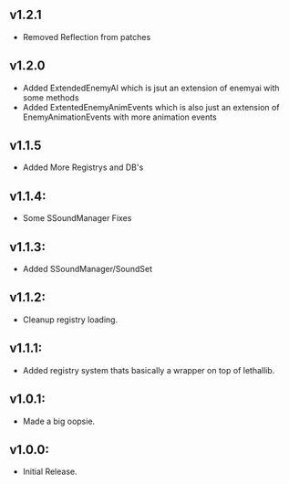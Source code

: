 ## v1.2.1
- Removed Reflection from patches

## v1.2.0
- Added ExtendedEnemyAI which is jsut an extension of enemyai with some methods
- Added ExtentedEnemyAnimEvents which is also just an extension of EnemyAnimationEvents with more animation events

## v1.1.5
- Added More Registrys and DB's

## v1.1.4:
- Some SSoundManager Fixes

## v1.1.3:
- Added SSoundManager/SoundSet

## v1.1.2:
- Cleanup registry loading.

## v1.1.1:
- Added registry system thats basically a wrapper on top of lethallib.

## v1.0.1:
- Made a big oopsie.

## v1.0.0:
- Initial Release.